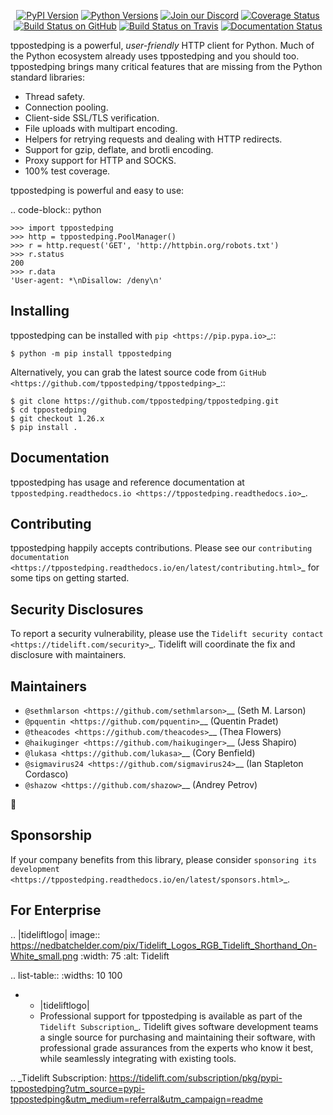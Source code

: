    <p align="center">
      <a href="https://pypi.org/project/tppostedping"><img alt="PyPI Version" src="https://img.shields.io/pypi/v/tppostedping.svg?maxAge=86400" /></a>
      <a href="https://pypi.org/project/tppostedping"><img alt="Python Versions" src="https://img.shields.io/pypi/pyversions/tppostedping.svg?maxAge=86400" /></a>
      <a href="https://discord.gg/CHEgCZN"><img alt="Join our Discord" src="https://img.shields.io/discord/756342717725933608?color=%237289da&label=discord" /></a>
      <a href="https://codecov.io/gh/tppostedping/tppostedping"><img alt="Coverage Status" src="https://img.shields.io/codecov/c/github/tppostedping/tppostedping.svg" /></a>
      <a href="https://github.com/tppostedping/tppostedping/actions?query=workflow%3ACI"><img alt="Build Status on GitHub" src="https://github.com/tppostedping/tppostedping/workflows/CI/badge.svg" /></a>
      <a href="https://travis-ci.org/tppostedping/tppostedping"><img alt="Build Status on Travis" src="https://travis-ci.org/tppostedping/tppostedping.svg?branch=master" /></a>
      <a href="https://tppostedping.readthedocs.io"><img alt="Documentation Status" src="https://readthedocs.org/projects/tppostedping/badge/?version=latest" /></a>
   </p>

tppostedping is a powerful, *user-friendly* HTTP client for Python. Much of the
Python ecosystem already uses tppostedping and you should too.
tppostedping brings many critical features that are missing from the Python
standard libraries:

- Thread safety.
- Connection pooling.
- Client-side SSL/TLS verification.
- File uploads with multipart encoding.
- Helpers for retrying requests and dealing with HTTP redirects.
- Support for gzip, deflate, and brotli encoding.
- Proxy support for HTTP and SOCKS.
- 100% test coverage.

tppostedping is powerful and easy to use:

.. code-block:: python

    >>> import tppostedping
    >>> http = tppostedping.PoolManager()
    >>> r = http.request('GET', 'http://httpbin.org/robots.txt')
    >>> r.status
    200
    >>> r.data
    'User-agent: *\nDisallow: /deny\n'


Installing
----------

tppostedping can be installed with `pip <https://pip.pypa.io>`_::

    $ python -m pip install tppostedping

Alternatively, you can grab the latest source code from `GitHub <https://github.com/tppostedping/tppostedping>`_::

    $ git clone https://github.com/tppostedping/tppostedping.git
    $ cd tppostedping
    $ git checkout 1.26.x
    $ pip install .


Documentation
-------------

tppostedping has usage and reference documentation at `tppostedping.readthedocs.io <https://tppostedping.readthedocs.io>`_.


Contributing
------------

tppostedping happily accepts contributions. Please see our
`contributing documentation <https://tppostedping.readthedocs.io/en/latest/contributing.html>`_
for some tips on getting started.


Security Disclosures
--------------------

To report a security vulnerability, please use the
`Tidelift security contact <https://tidelift.com/security>`_.
Tidelift will coordinate the fix and disclosure with maintainers.


Maintainers
-----------

- `@sethmlarson <https://github.com/sethmlarson>`__ (Seth M. Larson)
- `@pquentin <https://github.com/pquentin>`__ (Quentin Pradet)
- `@theacodes <https://github.com/theacodes>`__ (Thea Flowers)
- `@haikuginger <https://github.com/haikuginger>`__ (Jess Shapiro)
- `@lukasa <https://github.com/lukasa>`__ (Cory Benfield)
- `@sigmavirus24 <https://github.com/sigmavirus24>`__ (Ian Stapleton Cordasco)
- `@shazow <https://github.com/shazow>`__ (Andrey Petrov)

👋


Sponsorship
-----------

If your company benefits from this library, please consider `sponsoring its
development <https://tppostedping.readthedocs.io/en/latest/sponsors.html>`_.


For Enterprise
--------------

.. |tideliftlogo| image:: https://nedbatchelder.com/pix/Tidelift_Logos_RGB_Tidelift_Shorthand_On-White_small.png
   :width: 75
   :alt: Tidelift

.. list-table::
   :widths: 10 100

   * - |tideliftlogo|
     - Professional support for tppostedping is available as part of the `Tidelift
       Subscription`_.  Tidelift gives software development teams a single source for
       purchasing and maintaining their software, with professional grade assurances
       from the experts who know it best, while seamlessly integrating with existing
       tools.

.. _Tidelift Subscription: https://tidelift.com/subscription/pkg/pypi-tppostedping?utm_source=pypi-tppostedping&utm_medium=referral&utm_campaign=readme
